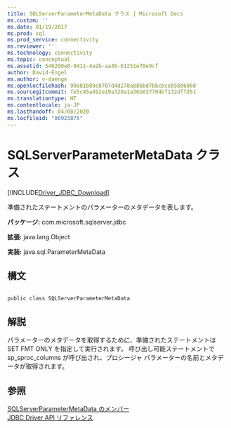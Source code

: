 ```yaml
---
title: SQLServerParameterMetaData クラス | Microsoft Docs
ms.custom: ''
ms.date: 01/19/2017
ms.prod: sql
ms.prod_service: connectivity
ms.reviewer: ''
ms.technology: connectivity
ms.topic: conceptual
ms.assetid: 546290e0-9411-4a2b-aa36-61251e70e9cf
author: David-Engel
ms.author: v-daenge
ms.openlocfilehash: 99a81b89c0707d4d278a886bd7bbcbceb58d6068
ms.sourcegitcommit: fe5c45a492e19a320a1a36b037704bf132dffd51
ms.translationtype: HT
ms.contentlocale: ja-JP
ms.lasthandoff: 04/08/2020
ms.locfileid: "80923875"
---
```

# <a name="sqlserverparametermetadata-class"></a>SQLServerParameterMetaData クラス
[!INCLUDE[Driver_JDBC_Download](../../../includes/driver_jdbc_download.md)]

  準備されたステートメントのパラメーターのメタデータを表します。  
  
 **パッケージ:** com.microsoft.sqlserver.jdbc  
  
 **拡張:** java.lang.Object  
  
 **実装:** java.sql.ParameterMetaData  
  
## <a name="syntax"></a>構文  
  
```  
  
public class SQLServerParameterMetaData  
```  
  
## <a name="remarks"></a>解説  
 パラメーターのメタデータを取得するために、準備されたステートメントは SET FMT ONLY を指定して実行されます。 呼び出し可能ステートメントで sp_sproc_columns が呼び出され、プロシージャ パラメーターの名前とメタデータが取得されます。  
  
## <a name="see-also"></a>参照  
 [SQLServerParameterMetaData のメンバー](../../../connect/jdbc/reference/sqlserverparametermetadata-members.md)   
 [JDBC Driver API リファレンス](../../../connect/jdbc/reference/jdbc-driver-api-reference.md)  
  
  
